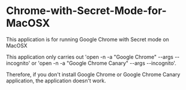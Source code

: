 # Chrome-with-Secret-Mode-for-MacOSX
This application is for running Google Chrome with Secret mode on MacOSX

This application only carries out 'open -n -a "Google Chrome" --args --incognito' or 'open -n -a "Google Chrome Canary" --args --incognito'.

Therefore, if you don't install Google Chrome or Google Chrome Canary application, the application doesn't work.

